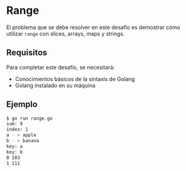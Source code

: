 # Range

El problema que se debe resolver en este desafío es demostrar cómo utilizar `range` con slices, arrays, maps y strings.

## Requisitos

Para completar este desafío, se necesitará:

- Conocimientos básicos de la sintaxis de Golang
- Golang instalado en su máquina

## Ejemplo

```sh
$ go run range.go
sum: 9
index: 1
a - > apple
b - > banana
key: a
key: b
0 103
1 111
```
